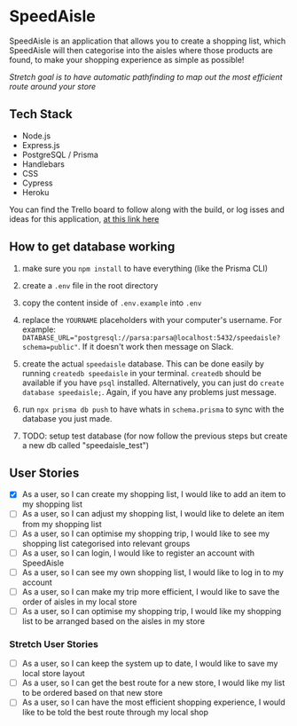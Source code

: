# SpeedAisle

SpeedAisle is an application that allows you to create a shopping list, which SpeedAisle will then categorise into the aisles where those products are found, to make your shopping experience as simple as possible!

_Stretch goal is to have automatic pathfinding to map out the most efficient route around your store_

## Tech Stack

- Node.js
- Express.js
- PostgreSQL / Prisma
- Handlebars
- CSS
- Cypress
- Heroku

You can find the Trello board to follow along with the build, or log isses and ideas for this application, [at this link here](https://trello.com/b/BLrD4A53)

## How to get database working

1. make sure you `npm install` to have everything (like the Prisma CLI)
2. create a `.env` file in the root directory
3. copy the content inside of `.env.example` into `.env`
4. replace the `YOURNAME` placeholders with your computer's username. For example: `DATABASE_URL="postgresql://parsa:parsa@localhost:5432/speedaisle?schema=public"`. If it doesn't work then message on Slack.
5. create the actual `speedaisle` database. This can be done easily by running `createdb speedaisle` in your terminal. `createdb` should be available if you have `psql` installed. Alternatively, you can just do `create database speedaisle;`. Again, if you have any problems just message.
6. run `npx prisma db push` to have whats in `schema.prisma` to sync with the database you just made.

7. TODO: setup test database (for now follow the previous steps but create a new db called "speedaisle_test")

## User Stories

- [x] As a user, so I can create my shopping list, I would like to add an item to my shopping list
- [ ] As a user, so I can adjust my shopping list, I would like to delete an item from my shopping list
- [ ] As a user, so I can optimise my shopping trip, I would like to see my shopping list categorised into relevant groups
- [ ] As a user, so I can login, I would like to register an account with SpeedAisle
- [ ] As a user, so I can see my own shopping list, I would like to log in to my account
- [ ] As a user, so I can make my trip more efficient, I would like to save the order of aisles in my local store
- [ ] As a user, so I can optimise my shopping trip, I would like my shopping list to be arranged based on the aisles in my store

### Stretch User Stories

- [ ] As a user, so I can keep the system up to date, I would like to save my local store layout
- [ ] As a user, so I can get the best route for a new store, I would like my list to be ordered based on that new store
- [ ] As a user, so I can have the most efficient shopping experience, I would like to be told the best route through my local shop
